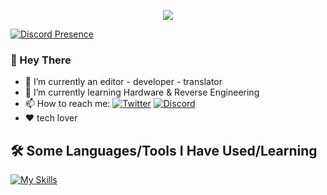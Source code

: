 <p align="center">
  <img src="https://capsule-render.vercel.app/api?type=soft&height=300&color=gradient&text=MasterVito&reversal=false&fontAlign=50&fontAlignY=50&textBg=true&desc=Welcome!&descAlign=49&descAlignY=80&descSize=30&animation=fadeIn&section=header"/>
</p>

[![Discord Presence](https://lanyard.cnrad.dev/api/443136409835012116)](https://discord.com/users/443136409835012116)


### 👋 Hey There
* 💼 I’m currently an editor - developer - translator  
* 🌱 I’m currently learning Hardware & Reverse Engineering
* 📫 How to reach me: [![Twitter](https://badgen.net/badge/icon/twitter?icon=twitter&label)](https://twitter.com/Mv_tbh) [![Discord](https://badgen.net/badge/icon/discord?icon=discord&label)](https://discord.com/users/443136409835012116)
* ❤️ tech lover 

<h2> 🛠️ Some Languages/Tools I Have Used/Learning</h2>
<p align="left">

[![My Skills](https://skillicons.dev/icons?i=py,vscode,css,html,pr,robloxstudio,linux,lua&theme=dark)](https://skillicons.dev)

